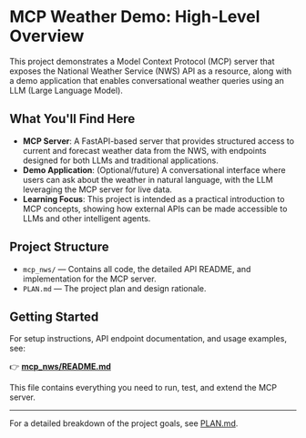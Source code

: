 # MCP Weather Demo: High-Level Overview

This project demonstrates a Model Context Protocol (MCP) server that exposes the National Weather Service (NWS) API as a resource, along with a demo application that enables conversational weather queries using an LLM (Large Language Model).

## What You'll Find Here
- **MCP Server**: A FastAPI-based server that provides structured access to current and forecast weather data from the NWS, with endpoints designed for both LLMs and traditional applications.
- **Demo Application**: (Optional/future) A conversational interface where users can ask about the weather in natural language, with the LLM leveraging the MCP server for live data.
- **Learning Focus**: This project is intended as a practical introduction to MCP concepts, showing how external APIs can be made accessible to LLMs and other intelligent agents.

## Project Structure
- `mcp_nws/` — Contains all code, the detailed API README, and implementation for the MCP server.
- `PLAN.md` — The project plan and design rationale.

## Getting Started
For setup instructions, API endpoint documentation, and usage examples, see:

👉 **[mcp_nws/README.md](./mcp_nws/README.md)**

This file contains everything you need to run, test, and extend the MCP server.

---

For a detailed breakdown of the project goals, see [PLAN.md](./mcp_nws/PLAN.md).
